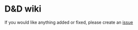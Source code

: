 # D&D wiki
If you would like anything added or fixed, please create an [issue](https://github.com/hinkleydev/wiki-dnd/issues)
